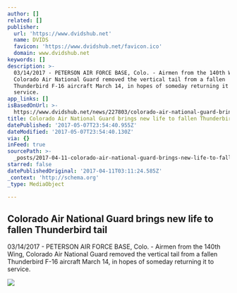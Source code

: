 ```yaml
---
author: []
related: []
publisher:
  url: 'https://www.dvidshub.net'
  name: DVIDS
  favicon: 'https://www.dvidshub.net/favicon.ico'
  domain: www.dvidshub.net
keywords: []
description: >-
  03/14/2017 - PETERSON AIR FORCE BASE, Colo. - Airmen from the 140th Wing,
  Colorado Air National Guard removed the vertical tail from a fallen
  Thunderbird F-16 aircraft March 14, in hopes of someday returning it to
  service.
app_links: []
isBasedOnUrl: >-
  https://www.dvidshub.net/news/227803/colorado-air-national-guard-brings-new-life-fallen-thunderbird-tail
title: Colorado Air National Guard brings new life to fallen Thunderbird tail
datePublished: '2017-05-07T23:54:40.955Z'
dateModified: '2017-05-07T23:54:40.130Z'
via: {}
inFeed: true
sourcePath: >-
  _posts/2017-04-11-colorado-air-national-guard-brings-new-life-to-fallen-thunde.md
starred: false
datePublishedOriginal: '2017-04-11T03:11:24.585Z'
_context: 'http://schema.org'
_type: MediaObject

---
```

<article style=""><h1>Colorado Air National Guard brings new life to fallen Thunderbird tail</h1><p>03/14/2017 - PETERSON AIR FORCE BASE, Colo. - Airmen from the 140th Wing, Colorado Air National Guard removed the vertical tail from a fallen Thunderbird F-16 aircraft March 14, in hopes of someday returning it to service.</p><img src="https://static.dvidshub.net/media/thumbs/photos/1703/3250320/1000w_q75.jpg" /></article>